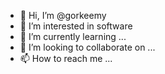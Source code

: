 - 👋 Hi, I’m @gorkeemy
- 👀 I’m interested in software
- 🌱 I’m currently learning ...
- 💞️ I’m looking to collaborate on ...
- 📫 How to reach me ...

<!---
gorkeemy/gorkeemy is a ✨ special ✨ repository because its `README.md` (this file) appears on your GitHub profile.
You can click the Preview link to take a look at your changes.
--->
